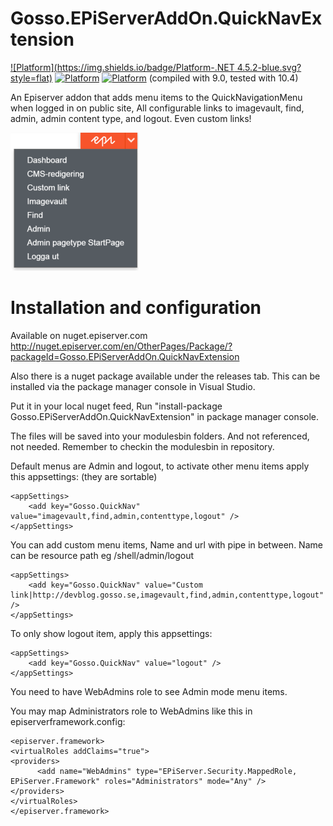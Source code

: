 # Gosso.EPiServerAddOn.QuickNavExtension

[![Platform](https://img.shields.io/badge/Platform-.NET 4.5.2-blue.svg?style=flat)](https://msdn.microsoft.com/en-us/library/w0x726c2%28v=vs.110%29.aspx) [![Platform](https://img.shields.io/badge/Episerver%20CMS-9+-green.svg?style=flat)](http://world.episerver.com/cms/) [![Platform](https://img.shields.io/badge/Episerver-%2010.0-green.svg?style=flat)](http://world.episerver.com/cms/) (compiled with 9.0, tested with 10.4)

An Episerver addon that adds menu items to the QuickNavigationMenu when logged in on public site, 
All configurable links to imagevault, find, admin, admin content type, and logout. Even custom links!

![alt text](https://github.com/LucGosso/Gosso.EPiServerAddOn.QuickNavExtension/blob/master/QuickNavExtension.png?raw=true "This is how the QuickNavExtension could look")

# Installation and configuration 

Available on nuget.episerver.com http://nuget.episerver.com/en/OtherPages/Package/?packageId=Gosso.EPiServerAddOn.QuickNavExtension

Also there is a nuget package available under the releases tab. This can be installed via the package manager console in Visual Studio.

Put it in your local nuget feed, Run "install-package Gosso.EPiServerAddOn.QuickNavExtension" in package manager console.

The files will be saved into your modulesbin folders. And not referenced, not needed. Remember to checkin the modulesbin in repository.

Default menus are Admin and logout, to activate other menu items apply this appsettings: (they are sortable)

    <appSettings>
        <add key="Gosso.QuickNav" value="imagevault,find,admin,contenttype,logout" />
    </appSettings>

You can add custom menu items, Name and url with pipe in between. Name can be resource path eg /shell/admin/logout

    <appSettings>
        <add key="Gosso.QuickNav" value="Custom link|http://devblog.gosso.se,imagevault,find,admin,contenttype,logout" />
    </appSettings>

To only show logout item, apply this appsettings: 

    <appSettings>
        <add key="Gosso.QuickNav" value="logout" />
    </appSettings>

You need to have WebAdmins role to see Admin mode menu items. 

You may map Administrators role to WebAdmins like this in episerverframework.config:
  
    <episerver.framework>
    <virtualRoles addClaims="true">
    <providers>
          <add name="WebAdmins" type="EPiServer.Security.MappedRole, EPiServer.Framework" roles="Administrators" mode="Any" />
    </providers>
    </virtualRoles>
    </episerver.framework>
